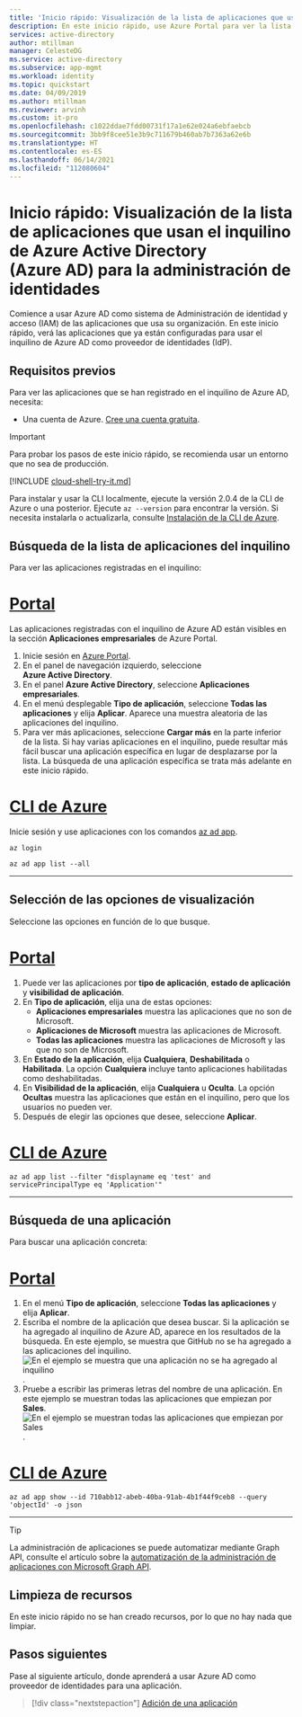 ```yaml
---
title: 'Inicio rápido: Visualización de la lista de aplicaciones que usan el inquilino de Azure Active Directory (Azure AD) para la administración de identidades'
description: En este inicio rápido, use Azure Portal para ver la lista de aplicaciones registradas para usar el inquilino de Azure Active Directory (Azure AD) para la administración de identidades.
services: active-directory
author: mtillman
manager: CelesteDG
ms.service: active-directory
ms.subservice: app-mgmt
ms.workload: identity
ms.topic: quickstart
ms.date: 04/09/2019
ms.author: mtillman
ms.reviewer: arvinh
ms.custom: it-pro
ms.openlocfilehash: c1022ddae7fdd00731f17a1e62e024a6ebfaebcb
ms.sourcegitcommit: 3bb9f8cee51e3b9c711679b460ab7b7363a62e6b
ms.translationtype: HT
ms.contentlocale: es-ES
ms.lasthandoff: 06/14/2021
ms.locfileid: "112080604"
---
```

# <a name="quickstart-view-the-list-of-applications-that-are-using-your-azure-active-directory-azure-ad-tenant-for-identity-management"></a>Inicio rápido: Visualización de la lista de aplicaciones que usan el inquilino de Azure Active Directory (Azure AD) para la administración de identidades

Comience a usar Azure AD como sistema de Administración de identidad y acceso (IAM) de las aplicaciones que usa su organización. En este inicio rápido, verá las aplicaciones que ya están configuradas para usar el inquilino de Azure AD como proveedor de identidades (IdP).

## <a name="prerequisites"></a>Requisitos previos

Para ver las aplicaciones que se han registrado en el inquilino de Azure AD, necesita:

- Una cuenta de Azure. [Cree una cuenta gratuita](https://azure.microsoft.com/free/?WT.mc_id=A261C142F).

>[!IMPORTANT]
>Para probar los pasos de este inicio rápido, se recomienda usar un entorno que no sea de producción.

[!INCLUDE [cloud-shell-try-it.md](../../../includes/cloud-shell-try-it.md)]

Para instalar y usar la CLI localmente, ejecute la versión 2.0.4 de la CLI de Azure o una posterior. Ejecute `az --version` para encontrar la versión. Si necesita instalarla o actualizarla, consulte [Instalación de la CLI de Azure](/cli/azure/install-azure-cli). 

## <a name="find-the-list-of-applications-in-your-tenant"></a>Búsqueda de la lista de aplicaciones del inquilino

Para ver las aplicaciones registradas en el inquilino:

# <a name="portal"></a>[Portal](#tab/azure-portal)

Las aplicaciones registradas con el inquilino de Azure AD están visibles en la sección **Aplicaciones empresariales** de Azure Portal.

1. Inicie sesión en [Azure Portal](https://portal.azure.com).
2. En el panel de navegación izquierdo, seleccione **Azure Active Directory**.
3. En el panel **Azure Active Directory**, seleccione **Aplicaciones empresariales**.
4. En el menú desplegable **Tipo de aplicación**, seleccione **Todas las aplicaciones** y elija **Aplicar**. Aparece una muestra aleatoria de las aplicaciones del inquilino.
5. Para ver más aplicaciones, seleccione **Cargar más** en la parte inferior de la lista. Si hay varias aplicaciones en el inquilino, puede resultar más fácil buscar una aplicación específica en lugar de desplazarse por la lista. La búsqueda de una aplicación específica se trata más adelante en este inicio rápido.

# <a name="azure-cli"></a>[CLI de Azure](#tab/azure-cli)

Inicie sesión y use aplicaciones con los comandos [az ad app](/cli/azure/ad/app).

```azurecli
az login

az ad app list --all
```

---

## <a name="select-viewing-options"></a>Selección de las opciones de visualización

Seleccione las opciones en función de lo que busque.

# <a name="portal"></a>[Portal](#tab/azure-portal)

1. Puede ver las aplicaciones por **tipo de aplicación**, **estado de aplicación** y **visibilidad de aplicación**.
2. En **Tipo de aplicación**, elija una de estas opciones:
    - **Aplicaciones empresariales** muestra las aplicaciones que no son de Microsoft.
    - **Aplicaciones de Microsoft** muestra las aplicaciones de Microsoft.
    - **Todas las aplicaciones** muestra las aplicaciones de Microsoft y las que no son de Microsoft.
3. En **Estado de la aplicación**, elija **Cualquiera**, **Deshabilitada** o **Habilitada**. La opción **Cualquiera** incluye tanto aplicaciones habilitadas como deshabilitadas.
4. En **Visibilidad de la aplicación**, elija **Cualquiera** u **Oculta**. La opción **Ocultas** muestra las aplicaciones que están en el inquilino, pero que los usuarios no pueden ver.
5. Después de elegir las opciones que desee, seleccione **Aplicar**.

# <a name="azure-cli"></a>[CLI de Azure](#tab/azure-cli)

```azurecli
az ad app list --filter "displayname eq 'test' and servicePrincipalType eq 'Application'"
```

---

## <a name="search-for-an-application"></a>Búsqueda de una aplicación

Para buscar una aplicación concreta:

# <a name="portal"></a>[Portal](#tab/azure-portal)

1. En el menú **Tipo de aplicación**, seleccione **Todas las aplicaciones** y elija **Aplicar**.
2. Escriba el nombre de la aplicación que desea buscar. Si la aplicación se ha agregado al inquilino de Azure AD, aparece en los resultados de la búsqueda. En este ejemplo, se muestra que GitHub no se ha agregado a las aplicaciones del inquilino.
    ![En el ejemplo se muestra que una aplicación no se ha agregado al inquilino](media/view-applications-portal/search-for-tenant-application.png).
3. Pruebe a escribir las primeras letras del nombre de una aplicación. En este ejemplo se muestran todas las aplicaciones que empiezan por **Sales**.
    ![En el ejemplo se muestran todas las aplicaciones que empiezan por Sales](media/view-applications-portal/search-by-prefix.png).

# <a name="azure-cli"></a>[CLI de Azure](#tab/azure-cli)

```azurecli
az ad app show --id 710abb12-abeb-40ba-91ab-4b1f44f9ceb8 --query 'objectId' -o json
```

---

> [!TIP]
> La administración de aplicaciones se puede automatizar mediante Graph API, consulte el artículo sobre la [automatización de la administración de aplicaciones con Microsoft Graph API](/graph/application-saml-sso-configure-api).

## <a name="clean-up-resources"></a>Limpieza de recursos

En este inicio rápido no se han creado recursos, por lo que no hay nada que limpiar.

## <a name="next-steps"></a>Pasos siguientes

Pase al siguiente artículo, donde aprenderá a usar Azure AD como proveedor de identidades para una aplicación.
> [!div class="nextstepaction"]
> [Adición de una aplicación](add-application-portal.md)

